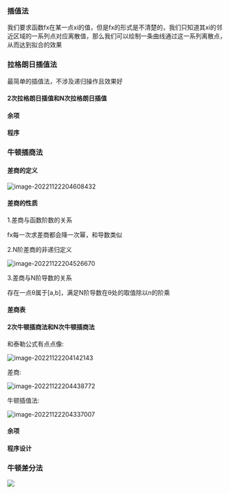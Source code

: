 ###  插值法

我们要求函数fx在某一点xi的值，但是fx的形式是不清楚的，我们只知道其xi的邻近区域的一系列点对应离散值，那么我们可以绘制一条曲线通过这一系列离散点，从而达到拟合的效果

### 拉格朗日插值法

最简单的插值法，不涉及递归操作且效果好

#### 2次拉格朗日插值和N次拉格朗日插值

#### 余项

#### 程序

### 牛顿插商法

#### 差商的定义

![image-20221122204608432](C:\Users\lonux\AppData\Roaming\Typora\typora-user-images\image-20221122204608432.png)

#### 差商的性质

1.差商与函数阶数的关系

fx每一次求差商都会降一次幂，和导数类似

2.N阶差商的非递归定义

![image-20221122204526670](C:\Users\lonux\AppData\Roaming\Typora\typora-user-images\image-20221122204526670.png)

3.差商与N阶导数的关系

存在一点θ属于[a,b]，满足N阶导数在θ处的取值除以n的阶乘

#### 差商表

#### 2次牛顿插商法和N次牛顿插商法

和泰勒公式有点点像:

![image-20221122204142143](C:\Users\lonux\AppData\Roaming\Typora\typora-user-images\image-20221122204142143.png)

差商:

![image-20221122204438772](C:\Users\lonux\AppData\Roaming\Typora\typora-user-images\image-20221122204438772.png)



牛顿插值法:

![image-20221122204337007](C:\Users\lonux\AppData\Roaming\Typora\typora-user-images\image-20221122204337007.png)

#### 余项

#### 程序设计

### 牛顿差分法

![](C:\Users\lonux\AppData\Roaming\Typora\typora-user-images\image-20221122204235083.png)



